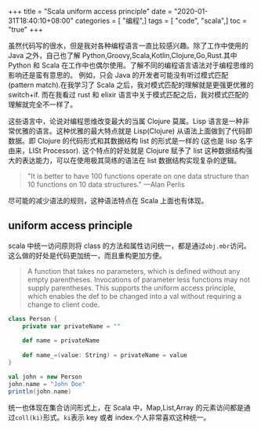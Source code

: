 +++
title = "Scala uniform access principle"
date = "2020-01-31T18:40:10+08:00"
categories = [ "编程",]
tags = [ "code", "scala",]
toc = "true"
+++


虽然代码写的很水，但是我对各种编程语言一直比较感兴趣。除了工作中使用的 Java 之外，自己也了解 Python,Groovy,Scala,Kotlin,Clojure,Go,Rust.其中 Python 和 Scala 在工作中也偶尔使用。了解不同的编程语言语法对于编程思维的影响还是蛮有意思的。
例如，只会 Java 的开发者可能没有听过模式匹配 (pattern match).在我学习了 Scala 之后，我对模式匹配的理解就是更强更优雅的 switch+if. 而在我看过 rust 和 elixir 语言中关于模式匹配之后，我对模式匹配的理解就完全不一样了。

<!--more-->

这些语言中，论说对编程思维改变最大的当属 Clojure 莫属。Lisp 语言是一种非常优雅的语言。这种优雅的最大特点就是 Lisp(Clojure) 从语法上面做到了代码即数据。即 Clojure 的代码形式和其数据结构 list 的形式是一样的 (这也是 lisp 名字由来，LISt Processor).
这个特点的好处就是 Clojure 赋予了 list 这种数据结构强大的表达能力，可以在使用极其简练的语法在 list 数据结构实现复杂的逻辑。

>"It is better to have 100 functions operate on one data structure than 10 functions on 10 data structures." —Alan Perlis

尽可能的减少语法的规则，这种语法特点在 Scala 上面也有体现。
<!--more-->

## uniform access principle

scala 中统一访问原则将 class 的方法和属性访问统一，都是通过`obj.mbr`访问。
这么做的好处是代码更加统一，而且重构更加方便。

>A function that takes no parameters, which is defined without any empty parentheses. 
>Invocations of parameter less functions may not supply parentheses. 
>This supports the uniform access principle, which enables the def to be changed into a val without 
>requiring a change to client code.

```scala
class Person {
    private var privateName = ""
    
    def name = privateName
    
    def name_=(value: String) = privateName = value
}

val john = new Person
john.name = "John Doe"
println(john.name)

```

统一也体现在集合访问形式上，在 Scala 中，Map,List,Array 的元素访问都是通过`coll(ki)`形式。`ki`表示 key 或者 index.个人非常喜欢这种统一。